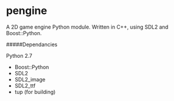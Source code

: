 pengine
=======

A 2D game engine Python module. Written in C++, using SDL2 and Boost::Python.

#####Dependancies

Python 2.7

* Boost::Python
* SDL2
* SDL2_image
* SDL2_ttf
* tup (for building)
